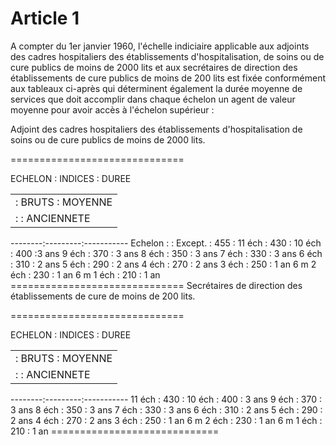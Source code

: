 # Article 1

A compter du 1er janvier 1960, l'échelle indiciaire applicable aux adjoints des cadres hospitaliers des établissements d'hospitalisation, de soins ou de cure publics de moins de 2000 lits et aux secrétaires de direction des établissements de cure publics de moins de 200 lits est fixée conformément aux tableaux ci-après qui déterminent également la durée moyenne de services que doit accomplir dans chaque échelon un agent de valeur moyenne pour avoir accès à l'échelon supérieur :

Adjoint des cadres hospitaliers des établissements d'hospitalisation de soins ou de cure publics de moins de 2000 lits.

==============================

ECHELON : INDICES : DUREE

<table>
<tr>
<td>         :  BRUTS  : MOYENNE</td>
</tr>
<tr>
<td>         :         : ANCIENNETE</td>
</tr>
</table>

--------:---------:----------- Echelon :         : Except. :  455    : 11 éch  :  430    : 10 éch  :  400    :3 ans 9 éch   :  370    : 3 ans 8 éch   :  350    : 3 ans 7 éch   :  330    : 3 ans 6 éch   :  310    : 2 ans 5 éch   :  290    : 2 ans 4 éch   :  270    : 2 ans 3 éch   :  250    : 1 an 6 m 2 éch   :  230    : 1 an 6 m 1 éch   :  210    : 1 an ==============================   Secrétaires de direction des établissements de cure de moins de 200 lits.

==============================

ECHELON : INDICES : DUREE

<table>
<tr>
<td>         :  BRUTS  : MOYENNE</td>
</tr>
<tr>
<td>         :         : ANCIENNETE</td>
</tr>
</table>

--------:---------:----------- 11 éch  :   430   : 10 éch  :   400   : 3 ans 9 éch   :   370   : 3 ans 8 éch   :   350   : 3 ans 7 éch   :   330   : 3 ans 6 éch   :   310   : 2 ans 5 éch   :   290   : 2 ans 4 éch   :   270   : 2 ans 3 éch   :   250   : 1 an 6 m 2 éch   :   230   : 1 an 6 m 1 éch   :   210   : 1 an =============================
